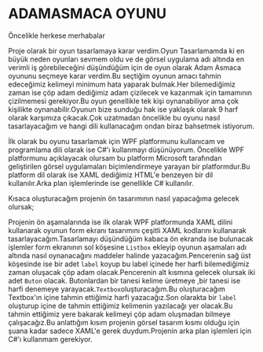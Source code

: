 # ADAMASMACA OYUNU
Öncelikle herkese merhabalar

Proje olarak bir oyun tasarlamaya karar verdim.Oyun Tasarlamamda ki en büyük neden oyunları sevmem oldu ve de görsel uygulama adı altında en verimli iş görebileceğini düşündüğüm için de oyun olarak Adam Asmaca oyununu seçmeye karar verdim.Bu seçtiğim oyunun amacı tahmin edeceğimiz kelimeyi minimum hata yaparak bulmak.Her bilemediğimiz zaman ise çöp adam dediğimiz adam çizilecek ve kazanmak için tamamının çizilmemesi gerekiyor.Bu oyun genellikle tek kişi oynanabiliyor ama çok kişilikte oynanabilir.Oyunun bize sunduğu hak ise yaklaşık olarak 9 harf olarak karşımıza çıkacak.Çok uzatmadan öncelikle bu oyunu nasıl tasarlayacağım ve hangi dili kullanacağım ondan biraz bahsetmek istiyorum.

İlk olarak bu oyunu tasarlamak için WPF platformunu kullanıcam ve programlama dili olarak ise C#'ı kullanmayı düşünüyorum.
Öncelikle WPF platformunu açıklayacak olursam bu platform Microsoft tarafından geliştirilen görsel uygulamaları biçimlendirmeye yarayan bir platformdur.Bu platform dil olarak ise XAML dediğimiz  HTML'e benzeyen bir dil kullanılır.Arka plan işlemlerinde ise genellikle C# kullanılır.

Kısaca oluşturacağım projenin ön tasarımının nasıl yapacağıma gelecek olursak;

Projenin ön aşamalarında ise ilk olarak WPF platformunda XAML dilini kullanarak oyunun form ekranı tasarımını çeşitli XAML kodlarını kullanarak tasarlayacağım.Tasarlamayı düşündüğüm kabaca ön ekranda ise bulunacak işlemler form ekranının sol köşesine `Listbox` ekleyip oyunun aşamaları  adı altında nasıl oynanacağını maddeler halinde yazacağım.Pencerenin sağ üst köşesinde ise bir adet `label` koyup bu label içinede her harfi bilemediğimiz zaman oluşacak  çöp adam olacak.Pencerenin alt kısmına gelecek olursak iki adet `Buton` olacak. Butonlardan bir tanesi kelime üretmeye ,bir tanesi ise harfi denemeye yarayacak.`Textbox`oluşturacağım.Bu oluşturacağım Textbox'ın içine tahmin ettiğimiz harfi yazacağız.Son olarakta bir `label` oluşturup içine de tahmin ettiğimiz kelimenin yazılacağı yer olacak.Bu tahmin ettiğimiz yere bakarak kelimeyi çöp adam oluşmadan bilmeye çalışacağız.Bu anlattığım kısım projenin görsel tasarım kısmı olduğu için şuana kadar sadece XAML'e gerek duydum.Projenin arka plan işlemleri için C#'ı kullanmam gerekiyor.



